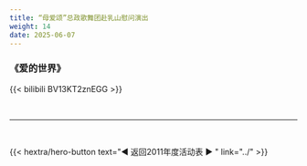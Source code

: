 ```yaml
---
title: “母爱颂”总政歌舞团赴乳山慰问演出
weight: 14
date: 2025-06-07
---
```



### 《爱的世界》

{{< bilibili BV13KT2znEGG >}}


<br>
<hr>
<br>

{{< hextra/hero-button text="◀ 返回2011年度活动表 ▶ " link="../" >}}
